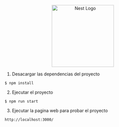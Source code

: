 <p align="center">
  <a href="http://nestjs.com/" target="blank"><img src="https://nestjs.com/img/logo-small.svg" width="200" alt="Nest Logo" /></a>
</p>

1. Desacargar las dependencias del proyecto
```
$ npm install
```
2. Ejecutar el proyecto
```
$ npm run start
```
3. Ejecutar la pagina web para probar el proyecto
```
http://localhost:3000/
```
